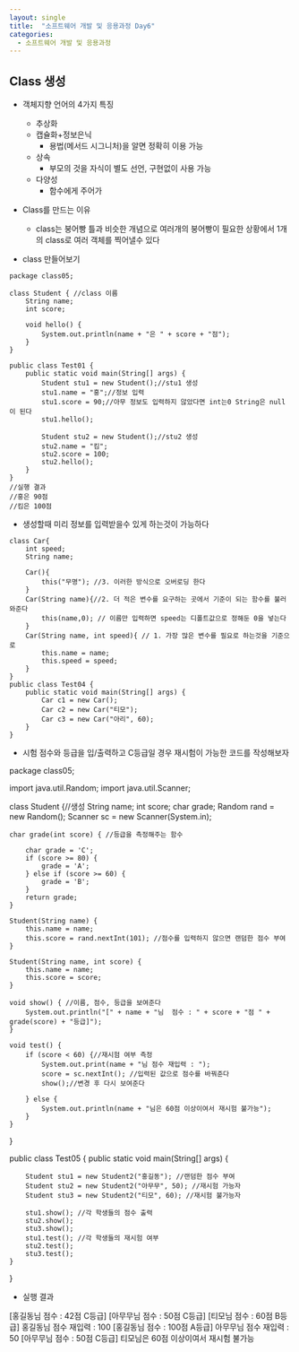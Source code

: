 ```yaml
---
layout: single
title:  "소프트웨어 개발 및 응용과정 Day6"
categories:
  - 소프트웨어 개발 및 응용과정
---
```

## Class 생성

* 객체지향 언어의 4가지 특징
  * 추상화
  * 캡슐화+정보은닉
    * 용법(메서드 시그니처)을 알면 정확히 이용 가능
  * 상속
    * 부모의 것을 자식이 별도 선언, 구현없이 사용 가능
  * 다양성
    * 함수에게 주어가 

* Class를 만드는 이유
  * class는 붕어빵 틀과 비슷한 개념으로 여러개의 붕어빵이 필요한 상황에서 1개의 class로 여러 객체를 찍어낼수 있다

* class 만들어보기
```
package class05;

class Student { //class 이름
	String name;
	int score;

	void hello() {
		System.out.println(name + "은 " + score + "점");
	}
}

public class Test01 {
	public static void main(String[] args) {
		Student stu1 = new Student();//stu1 생성
		stu1.name = "홍";//정보 입력
		stu1.score = 90;//아무 정보도 입력하지 않았다면 int는0 String은 null이 된다
		stu1.hello(); 

		Student stu2 = new Student();//stu2 생성
		stu2.name = "킴";
		stu2.score = 100;
		stu2.hello();
	}
}
//실행 결과
//홍은 90점
//킴은 100점
```




* 생성할때 미리 정보를 입력받을수 있게 하는것이 가능하다
```
class Car{
	int speed;
	String name;
	
	Car(){
		this("무명"); //3. 이러한 방식으로 오버로딩 한다
	}
	Car(String name){//2. 더 적은 변수를 요구하는 곳에서 기준이 되는 함수를 불러와준다
		this(name,0); // 이름만 입력하면 speed는 디폴트값으로 정해둔 0을 넣는다
	}
	Car(String name, int speed){ // 1. 가장 많은 변수를 필요로 하는것을 기준으로
		this.name = name;
		this.speed = speed;
	}
}
public class Test04 {
	public static void main(String[] args) {
		Car c1 = new Car();
		Car c2 = new Car("티모");
		Car c3 = new Car("아리", 60);
    }
}
```



* 시험 점수와 등급을 입/출력하고 C등급일 경우 재시험이 가능한 코드를 작성해보자

package class05;

import java.util.Random;
import java.util.Scanner;

class Student {//생성
	String name;
	int score;
	char grade;
	Random rand = new Random();
	Scanner sc = new Scanner(System.in);

	char grade(int score) { //등급을 측정해주는 함수

		char grade = 'C';
		if (score >= 80) {
			grade = 'A';
		} else if (score >= 60) {
			grade = 'B';
		}
		return grade;
	}

	Student(String name) {
		this.name = name;
		this.score = rand.nextInt(101); //점수를 입력하지 않으면 랜덤한 점수 부여
	}

	Student(String name, int score) {
		this.name = name;
		this.score = score;
	}

	void show() { //이름, 점수, 등급을 보여준다
		System.out.println("[" + name + "님	점수 : " + score + "점 " + grade(score) + "등급]");
	}

	void test() {
		if (score < 60) {//재시험 여부 측정
			System.out.print(name + "님 점수 재입력 : ");
			score = sc.nextInt(); //입력된 값으로 점수를 바꿔준다
			show();//변경 후 다시 보여준다

		} else {
			System.out.println(name + "님은 60점 이상이여서 재시험 불가능");
		}
	}
}

public class Test05 {
	public static void main(String[] args) {

		Student stu1 = new Student2("홍길동"); //랜덤한 점수 부여
		Student stu2 = new Student2("아무무", 50); //재시험 가능자
		Student stu3 = new Student2("티모", 60); //재시험 불가능자

		stu1.show(); //각 학생들의 점수 출력
		stu2.show();
		stu3.show();
		stu1.test(); //각 학생들의 재시험 여부
		stu2.test();
		stu3.test();
	}
}



* 실행 결과

[홍길동님	점수 : 42점 C등급]
[아무무님	점수 : 50점 C등급]
[티모님	점수 : 60점 B등급]
홍길동님 점수 재입력 : 100
[홍길동님	점수 : 100점 A등급]
아무무님 점수 재입력 : 50
[아무무님	점수 : 50점 C등급]
티모님은 60점 이상이여서 재시험 불가능
